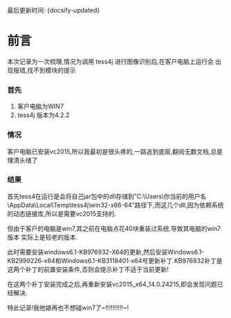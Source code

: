 最后更新时间: {docsify-updated}

# 前言 
本次记录为一次梳理,情况为调用 tess4j 进行图像识别后,在客户电脑上运行会 出现报错,找不到模块的提示

### 首先

1. 客户电脑为WIN7
2. tess4j 版本为4.2.2

### 情况

客户电脑已安装vc2015,所以我最初是很头疼的,一路追到底层,翻阅无数文档,总是理清头绪了

### 结果

首先tess4在运行是会将自己jar包中的dll存储到"C:\Users\你当前的用户名\AppData\Local\Temp\tess4j\win32-x86-64"路径下,而这几个dll,因为依赖系统的动态链接库,所以是需要vc2015支持的.

但由于客户的电脑是win7,其之前在电脑点花40块重装过系统.导致其电脑的win7版本 实际上是较老的版本.

此时需要安装windows6.1-KB976932-X64的更新,然后安装Windows6.1-KB2999226-x64和Windows6.1-KB3118401-x64号更新补丁.KB976932补丁是这两个补丁的前置安装条件,否则会提示补丁不适于当前更新!

在这两个补丁安装完成之后,再重新安装vc2015_x64_14.0.24215,即会发现问题已经解决.

特此记录!我他娘再也不想碰win7了~!!!!!!!!!!~!